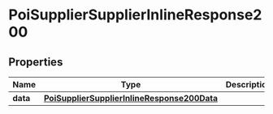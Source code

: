 # PoiSupplierSupplierInlineResponse200

## Properties
Name | Type | Description | Notes
------------ | ------------- | ------------- | -------------
**data** | [**PoiSupplierSupplierInlineResponse200Data**](PoiSupplierSupplierInlineResponse200Data.md) |  | 
